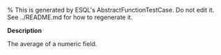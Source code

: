 % This is generated by ESQL's AbstractFunctionTestCase. Do not edit it. See ../README.md for how to regenerate it.

**Description**

The average of a numeric field.

